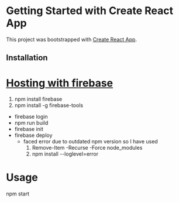 # Getting Started with Create React App

This project was bootstrapped with [Create React App](https://github.com/facebook/create-react-app).

## Installation

# [Hosting with firebase](https://www.freecodecamp.org/news/how-to-deploy-a-react-app-with-firebase/)  

1. npm install firebase
2. npm install -g firebase-tools
 * firebase login
 * npm run build
 * firebase init
 * firebase deploy
    - faced error due to outdated npm version so I have used
       1. Remove-Item -Recurse -Force node_modules
       2. npm install --loglevel=error


# Usage

npm start
